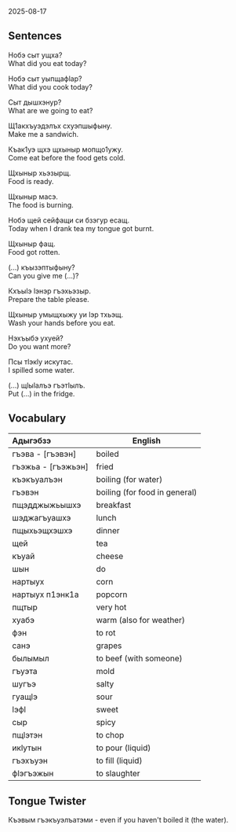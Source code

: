 2025-08-17
## Sentences

Нобэ сыт ущха?  
What did you eat today?

Нобэ сыт уыпщафӏар?  
What did you cook today?

Сыт дышхэнур?  
What are we going to eat?

Щ1акхъуэдэлъх схуэпшыфыну.  
Make me a sandwich.

Къак1уэ щхэ щхыныр мопщо1ужу.  
Come eat before the food gets cold.

Щхыныр хьэзырщ.  
Food is ready.

Щхыныр масэ.  
The food is burning.

Нобэ щей сейфащи си бзэгур есащ.  
Today when I drank tea my tongue got burnt.

Щхыныр фащ.  
Food got rotten.

(...) къызэптыфыну?  
Can you give me (...)?

Кхъыӏэ ӏэнэр гъэхьэзыр.  
Prepare the table please.

Щхыныр умыщхыжу уи ӏэр тхьэщ.  
Wash your hands before you eat.

Нэхъыбэ ухуей?  
Do you want more?

Псы тӏэкӏу искутас.  
I spilled some water.

(...) щӏыӏалъэ гъэтӏылъ.  
Put (...) in the fridge.

## Vocabulary

| Адыгэбзэ           | English                       |
| :----------------- | ----------------------------- |
| гъэва - [гъэвэн]   | boiled                        |
| гъэжьа - [гъэжьэн] | fried                         |
| къэкъуалъэн        | boiling (for water)           |
| гъэвэн             | boiling (for food in general) |
| пщэдджыжьышхэ      | breakfast                     |
| шэджагъуашхэ       | lunch                         |
| пщыхьэщхэшхэ       | dinner                        |
| щей                | tea                           |
| къуай              | cheese                        |
| шын                | do                            |
| нартыух            | corn                          |
| нартыух п1энк1а    | popcorn                       |
| пщтыр              | very hot                      |
| хуабэ              | warm (also for weather)       |
| фэн                | to rot                        |
| санэ               | grapes                        |
| былымыл            | to beef (with someone)        |
| гъуэта             | mold                          |
| шугъэ              | salty                         |
| гуащӏэ             | sour                          |
| ӏэфӏ               | sweet                         |
| сыр                | spicy                         |
| пщӏэтэн            | to chop                       |
| икӏутын<br>        | to pour (liquid)              |
| гъэхъуэн           | to fill (liquid)              |
| фӏэгъэжын          | to slaughter                  |

## Tongue Twister

Къэвым гъэкъуэлъатэми - even if you haven't boiled it (the water).

